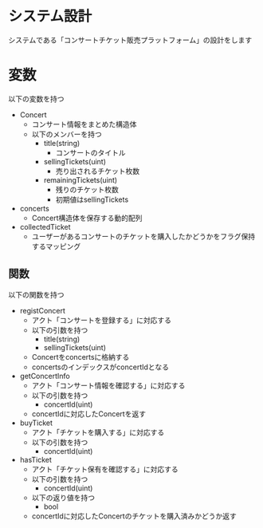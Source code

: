 # システム設計
システムである「コンサートチケット販売プラットフォーム」の設計をします

# 変数
以下の変数を持つ
- Concert
  - コンサート情報をまとめた構造体
  - 以下のメンバーを持つ
    - title(string)
      - コンサートのタイトル
    - sellingTickets(uint)
      - 売り出されるチケット枚数
    - remainingTickets(uint)
      - 残りのチケット枚数
      - 初期値はsellingTickets
- concerts
  - Concert構造体を保存する動的配列
- collectedTicket
  - ユーザーがあるコンサートのチケットを購入したかどうかをフラグ保持するマッピング

## 関数
以下の関数を持つ
- registConcert
  - アクト「コンサートを登録する」に対応する
  - 以下の引数を持つ
    - title(string)
    - sellingTickets(uint)
  - Concertをconcertsに格納する
  - concertsのインデックスがconcertIdとなる
- getConcertInfo
  - アクト「コンサート情報を確認する」に対応する
  - 以下の引数を持つ
    - concertId(uint)
  - concertIdに対応したConcertを返す
- buyTicket
  - アクト「チケットを購入する」に対応する
  - 以下の引数を持つ
    - concertId(uint)
- hasTicket
  - アクト「チケット保有を確認する」に対応する
  - 以下の引数を持つ
    - concertId(uint)
  - 以下の返り値を持つ
    - bool
  - concertIdに対応したConcertのチケットを購入済みかどうか返す